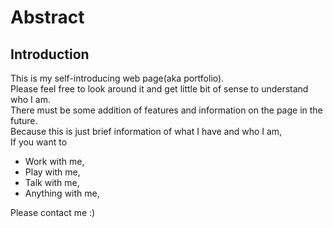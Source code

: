 # Abstract
## Introduction
This is my self-introducing web page(aka portfolio).  
Please feel free to look around it and get little bit of sense to understand who I am.  
There must be some addition of features and information on the page in the future.  
Because this is just brief information of what I have and who I am,   
If you want to
- Work with me,
- Play with me,
- Talk with me,
- Anything with me,  

Please contact me :)

